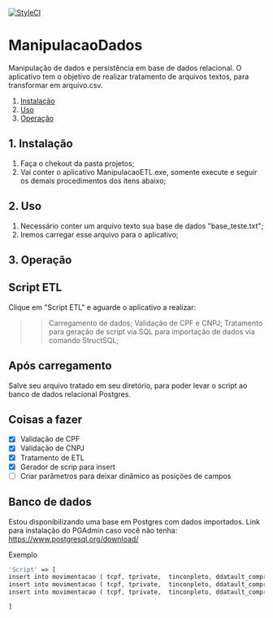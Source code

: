 [![StyleCI](https://styleci.io/repos/38200433/shield)](https://styleci.io/repos/38200433)

# ManipulacaoDados
Manipulação de dados e persistência em base de dados relacional. O aplicativo tem o objetivo de realizar tratamento de arquivos textos, para transformar em arquivo.csv.

1. [Instalação](#1-instalação)
2. [Uso](#2-Uso)
3. [Operação](#3-Operação)

## 1. Instalação

1. Faça o chekout da pasta projetos;
2. Vai conter o aplicativo ManipulacaoETL.exe, somente execute e seguir os demais procedimentos dos itens abaixo;

## 2. Uso

1. Necessário conter um arquivo texto sua base de dados "base_teste.txt";
2. Iremos carregar esse arquivo para o aplicativo;

## 3. Operação

## Script ETL 
Clique em "Script ETL" e aguarde o aplicativo a realizar: 
>> Carregamento de dados;
> Validação de CPF e CNPJ;
> Tratamento para geração de script via SQL para importação de dados via comando StructSQL; 

## Após carregamento
Salve seu arquivo tratado em seu diretório, para poder levar o script ao banco de dados relacional Postgres.

## Coisas a fazer

- [x] Validação de CPF
- [x] Validação de CNPJ
- [x] Tratamento de ETL
- [x] Gerador de scrip para insert
- [ ] Criar parâmetros para deixar dinâmico as posições de campos

## Banco de dados
Estou disponibilizando uma base em Postgres com dados importados. Link para instalação do PGAdmin caso você não tenha: https://www.postgresql.org/download/

Exemplo  

```php
'Script' => [
insert into movimentacao ( tcpf, tprivate,  tinconpleto, ddatault_compra, ntickt_medio,  ntickt_ult_compra, tcnpj_loja_freq, tcnpj_loja_ult_compra)  values ('04109164125','0','0','NULL','NULL','NULL','NULL','NULL');
insert into movimentacao ( tcpf, tprivate,  tinconpleto, ddatault_compra, ntickt_medio,  ntickt_ult_compra, tcnpj_loja_freq, tcnpj_loja_ult_compra)  values ('05818942198','0','0','NULL','NULL','NULL','NULL','NULL');
insert into movimentacao ( tcpf, tprivate,  tinconpleto, ddatault_compra, ntickt_medio,  ntickt_ult_compra, tcnpj_loja_freq, tcnpj_loja_ult_compra)  values ('76901343949','0','0','NULL','NULL','NULL','NULL','NULL');

]
```
